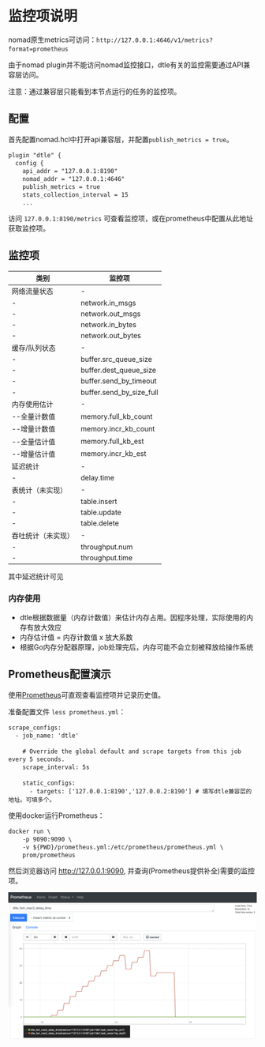 # 监控项说明

nomad原生metrics可访问：`http://127.0.0.1:4646/v1/metrics?format=prometheus`

由于nomad plugin并不能访问nomad监控接口，dtle有关的监控需要通过API兼容层访问。

注意：通过兼容层只能看到本节点运行的任务的监控项。

## 配置

首先配置nomad.hcl中打开api兼容层，并配置`publish_metrics = true`。

```
plugin "dtle" {
  config {
    api_addr = "127.0.0.1:8190"
    nomad_addr = "127.0.0.1:4646"
    publish_metrics = true
    stats_collection_interval = 15
    ...
```

访问 `127.0.0.1:8190/metrics` 可查看监控项，或在prometheus中配置从此地址获取监控项。

## 监控项

| 类别  | 监控项 | 
| ------------- | ------------- | 
| 网络流量状态 | - |
| - | network.in_msgs |
| - | network.out_msgs |
| - | network.in_bytes |
| - | network.out_bytes |
| 缓存/队列状态 | - |
| - | buffer.src_queue_size	|
| - | buffer.dest_queue_size |
| - | buffer.send_by_timeout |
| - | buffer.send_by_size_full |
| 内存使用估计 | - |
| --全量计数值 | memory.full_kb_count |
| --增量计数值 | memory.incr_kb_count |
| --全量估计值 | memory.full_kb_est |
| --增量估计值 | memory.incr_kb_est |
| 延迟统计| - |
| - | delay.time |
| 表统计（未实现） | - |
| - | table.insert |
| - | table.update |
| - | table.delete |
| 吞吐统计（未实现） | - |
| - | throughput.num |
| - | throughput.time |

其中延迟统计可见

### 内存使用

- dtle根据数据量（内存计数值）来估计内存占用。因程序处理，实际使用的内存有放大效应
- 内存估计值 = 内存计数值 x 放大系数
- 根据Go内存分配器原理，job处理完后，内存可能不会立刻被释放给操作系统

## Prometheus配置演示

使用[Prometheus](https://prometheus.io)可直观查看监控项并记录历史值。

准备配置文件 `less prometheus.yml`：
```
scrape_configs:
  - job_name: 'dtle'

    # Override the global default and scrape targets from this job every 5 seconds.
    scrape_interval: 5s

    static_configs:
      - targets: ['127.0.0.1:8190','127.0.0.2:8190'] # 填写dtle兼容层的地址。可填多个。

```

使用docker运行Prometheus：
```
docker run \
    -p 9090:9090 \
    -v ${PWD}/prometheus.yml:/etc/prometheus/prometheus.yml \
    prom/prometheus
```

然后浏览器访问 http://127.0.0.1:9090, 并查询(Prometheus提供补全)需要的监控项。

![](./metrics1.png)

